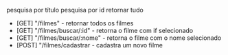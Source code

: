 pesquisa por título
pesquisa por id
retornar tudo 

- [GET] "/filmes" - retornar todos os filmes
- [GET] "/filmes/buscar/:id" - retorna o filme com if selecionado
- [GET] "/filmes/buscar/:nome" - retorna o filme com o nome selecionado
- [POST] "/filmes/cadastrar - cadastra um novo filme
